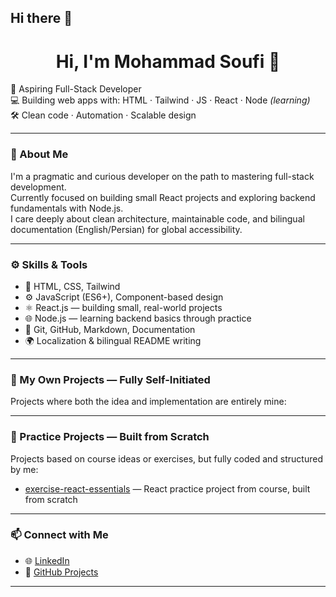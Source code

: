 ## Hi there 👋
<!-- GitHub Profile README -->

<h1 align="center">Hi, I'm Mohammad Soufi 👋</h1>

🚀 Aspiring Full-Stack Developer  
💻 Building web apps with: HTML · Tailwind · JS · React · Node *(learning)*  
🛠️ Clean code · Automation · Scalable design

---

### 🧠 About Me

I'm a pragmatic and curious developer on the path to mastering full-stack development.  
Currently focused on building small React projects and exploring backend fundamentals with Node.js.  
I care deeply about clean architecture, maintainable code, and bilingual documentation (English/Persian) for global accessibility.

---

### ⚙️ Skills & Tools

- 🧱 HTML, CSS, Tailwind  
- ⚙️ JavaScript (ES6+), Component-based design  
- ⚛️ React.js — building small, real-world projects  
- 🌐 Node.js — learning backend basics through practice  
- 📝 Git, GitHub, Markdown, Documentation  
- 🌍 Localization & bilingual README writing

---

### 🧩 My Own Projects — Fully Self-Initiated

Projects where both the idea and implementation are entirely mine:
<!--
| Project | Tech Stack | Description |
|--------|------------|-------------|
| **Mini Portfolio** | HTML, Tailwind | Responsive personal portfolio with minimal design |
| **Node Practice API** | Node.js, Express | Basic REST API for backend learning and testing |
-->
---

### 🧪 Practice Projects — Built from Scratch

Projects based on course ideas or exercises, but fully coded and structured by me:

- [exercise-react-essentials](https://github.com/soufidev/exercise-react-essentials) — React practice project from course, built from scratch

---

### 📫 Connect with Me

- 🌐 [LinkedIn](https://www.linkedin.com/in/mohamed-soufi-039510385/)  
- 📁 [GitHub Projects](https://github.com/soufidev)

---

<!--
**soufidev/soufidev** is a ✨ _special_ ✨ repository because its `README.md` (this file) appears on your GitHub profile.

Here are some ideas to get you started:

- 🔭 I’m currently working on ...
- 🌱 I’m currently learning ...
- 👯 I’m looking to collaborate on ...
- 🤔 I’m looking for help with ...
- 💬 Ask me about ...
- 📫 How to reach me: ...
- 😄 Pronouns: ...
- ⚡ Fun fact: ...
-->
